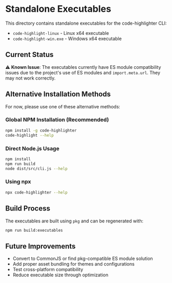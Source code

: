 # Standalone Executables

This directory contains standalone executables for the code-highlighter CLI:

- `code-highlight-linux` - Linux x64 executable  
- `code-highlight-win.exe` - Windows x64 executable

## Current Status

⚠️ **Known Issue**: The executables currently have ES module compatibility issues due to the project's use of ES modules and `import.meta.url`. They may not work correctly.

## Alternative Installation Methods

For now, please use one of these alternative methods:

### Global NPM Installation (Recommended)
```bash
npm install -g code-highlighter
code-highlight --help
```

### Direct Node.js Usage
```bash
npm install
npm run build
node dist/src/cli.js --help
```

### Using npx
```bash
npx code-highlighter --help
```

## Build Process

The executables are built using `pkg` and can be regenerated with:

```bash
npm run build:executables
```

## Future Improvements

- Convert to CommonJS or find pkg-compatible ES module solution
- Add proper asset bundling for themes and configurations
- Test cross-platform compatibility
- Reduce executable size through optimization

